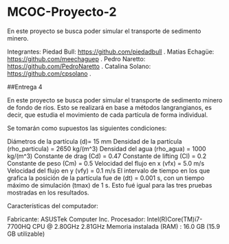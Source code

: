# MCOC-Proyecto-2



En este proyecto se busca poder simular el transporte de sedimento minero.

Integrantes:
Piedad Bull: https://github.com/piedadbull .
Matias Echagüe: https://github.com/meechaguep .
Pedro Naretto: https://github.com/PedroNaretto .
Catalina Solano: https://github.com/cpsolano .


##Entrega 4

En este proyecto se busca poder simular el transporte de sedimento minero de fondo de ríos. Esto se realizará en base a métodos langrangianos, es decir, que estudia el movimiento de cada partícula de forma individual.

Se tomarán como supuestos las siguientes condiciones:

Diámetros de la partícula (d)= 15 mm
Densidad de la partícula (rho_particula) = 2650 kg/(m^3)
Densidad del agua (rho_agua) = 1000 kg/(m^3)
Constante de drag (Cd) = 0.47
Constante de lifting (Cl) = 0.2
Constante de peso (Cm) = 0.5
Velocidad del flujo en x (vfx) = 5.0 m/s
Velocidad del flujo en y (vfy) = 0.1 m/s
El intervalo de tiempo en los que grafica la posición de la partícula fue de (dt) = 0.001 s, con un tiempo máximo de simulación (tmax) de 1 s. Esto fué igual para las tres pruebas mostradas en los resultados.


Características del computador:

Fabricante: ASUSTek Computer Inc.
Procesador: Intel(R)Core(TM)i7-7700HQ CPU @ 2.80GHz 2.81GHz
Memoria instalada (RAM) : 16.0 GB (15.9 GB utilizable)
